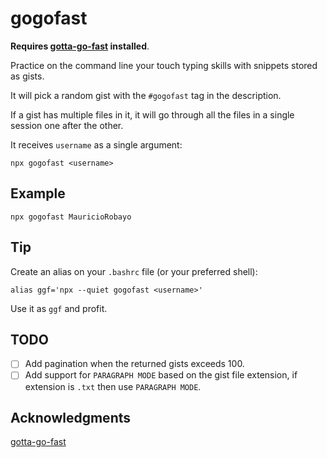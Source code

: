 # gogofast

**Requires [gotta-go-fast](https://github.com/callum-oakley/gotta-go-fast) installed**.

Practice on the command line your touch typing skills with snippets stored as gists.

It will pick a random gist with the `#gogofast` tag in the description.

If a gist has multiple files in it, it will go through all the files in a single session one after the other.

It receives `username` as a single argument:

```
npx gogofast <username>
```

## Example

```
npx gogofast MauricioRobayo
```

## Tip

Create an alias on your `.bashrc` file (or your preferred shell):

```
alias ggf='npx --quiet gogofast <username>'
```

Use it as `ggf` and profit.

## TODO

- [ ] Add pagination when the returned gists exceeds 100.
- [ ] Add support for `PARAGRAPH MODE` based on the gist file extension, if extension is `.txt` then use `PARAGRAPH MODE`.

## Acknowledgments

[gotta-go-fast](https://github.com/callum-oakley/gotta-go-fast)
